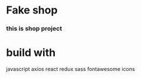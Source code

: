 # Fake shop
### this is shop project 



# build with 
javascript
axios 
react
redux
sass
fontawesome icons
